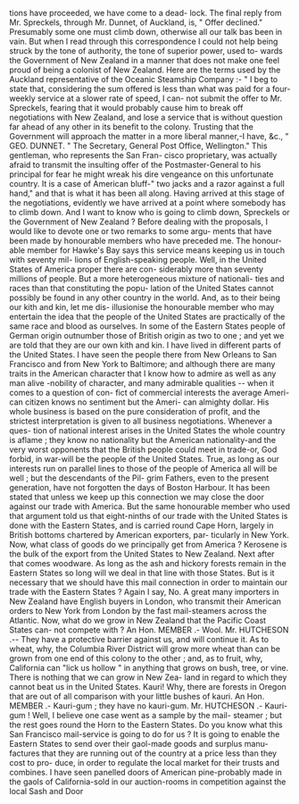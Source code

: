 tions have proceeded, we have come to a dead- lock. The final reply from Mr. Spreckels, through Mr. Dunnet, of Auckland, is, " Offer declined." Presumably some one must climb down, otherwise all our talk bas been in vain. But when I read through this correspondence I could not help being struck by the tone of authority, the tone of superior power, used to- wards the Government of New Zealand in a manner that does not make one feel proud of being a colonist of New Zealand. Here are the terms used by the Auckland representative of the Oceanic Steamship Company :- " I beg to state that, considering the sum offered is less than what was paid for a four- weekly service at a slower rate of speed, I can- not submit the offer to Mr. Spreckels, fearing that it would probably cause him to break off negotiations with New Zealand, and lose a service that is without question far ahead of any other in its benefit to the colony. Trusting that the Government will approach the matter in a more liberal manner,-I have, &c., " GEO. DUNNET. " The Secretary, General Post Office, Wellington." This gentleman, who represents the San Fran- cisco proprietary, was actually afraid to transmit the insulting offer of the Postmaster-General to his principal for fear he might wreak his dire vengeance on this unfortunate country. It is a case of American bluff-" two jacks and a razor against a full hand," and that is what it has been all along. Having arrived at this stage of the negotiations, evidently we have arrived at a point where somebody has to climb down. And I want to know who is going to climb down, Spreckels or the Government of New Zealand ? Before dealing with the proposals, I would like to devote one or two remarks to some argu- ments that have been made by honourable members who have preceded me. The honour- able member for Hawke's Bay says this service means keeping us in touch with seventy mil- lions of English-speaking people. Well, in the United States of America proper there are con- siderably more than seventy millions of people. But a more heterogeneous mixture of nationali- ties and races than that constituting the popu- lation of the United States cannot possibly be found in any other country in the world. And, as to their being our kith and kin, let me dis- illusionise the honourable member who may entertain the idea that the people of the United States are practically of the same race and blood as ourselves. In some of the Eastern States people of German origin outnumber those of British origin as two to one ; and yet we are told that they are our own kith and kin. I have lived in different parts of the United States. I have seen the people there from New Orleans to San Francisco and from New York to Baltimore; and although there are many traits in the American character that I know how to admire as well as any man alive -nobility of character, and many admirable qualities -- when it comes to a question of con- fict of commercial interests the average Ameri- can citizen knows no sentiment but the Ameri- can almighty dollar. His whole business is based on the pure consideration of profit, and the strictest interpretation is given to all business negotiations. Whenever a ques- tion of national interest arises in the United States the whole country is aflame ; they know no nationality but the American nationality-and the very worst opponents that the British people could meet in trade-or, God forbid, in war-will be the people of the United States. True, as long as our interests run on parallel lines to those of the people of America all will be well ; but the descendants of the Pil- grim Fathers, even to the present generation, have not forgotten the days of Boston Harbour. It has been stated that unless we keep up this connection we may close the door against our trade with America. But the same honourable member who used that argument told us that eight-ninths of our trade with the United States is done with the Eastern States, and is carried round Cape Horn, largely in British bottoms chartered by American exporters, par- ticularly in New York. Now, what class of goods do we principally get from America ? Kerosene is the bulk of the export from the United States to New Zealand. Next after that comes woodware. As long as the ash and hickory forests remain in the Eastern States so long will we deal in that line with those States. But is it necessary that we should have this mail connection in order to maintain our trade with the Eastern States ? Again I say, No. A great many importers in New Zealand have English buyers in London, who transmit their American orders to New York from London by the fast mail-steamers across the Atlantic. Now, what do we grow in New Zealand that the Pacific Coast States can- not compete with ? An Hon. MEMBER .- Wool. Mr. HUTCHESON .-- They have a protective barrier against us, and will continue it. As to wheat, why, the Columbia River District will grow more wheat than can be grown from one end of this colony to the other ; and, as to fruit, why, California can "lick us hollow " in anything that grows on bush, tree, or vine. There is nothing that we can grow in New Zea- land in regard to which they cannot beat us in the United States. Kauri! Why, there are forests in Oregon that are out of all comparison with your little bushes of kauri. An Hon. MEMBER .- Kauri-gum ; they have no kauri-gum. Mr. HUTCHESON .- Kauri-gum ! Well, I believe one case went as a sample by the mail- steamer ; but the rest goes round the Horn to the Eastern States. Do you know what this San Francisco mail-service is going to do for us ? It is going to enable the Eastern States to send over their gaol-made goods and surplus manu- factures that they are running out of the country at a price less than they cost to pro- duce, in order to regulate the local market for their trusts and combines. I have seen panelled doors of American pine-probably made in the gaols of California-sold in our auction-rooms in competition against the local Sash and Door 